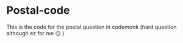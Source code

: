 # Postal-code
This is the code for the postal question in codemonk (hard question although ez for me :smirk: ) 
